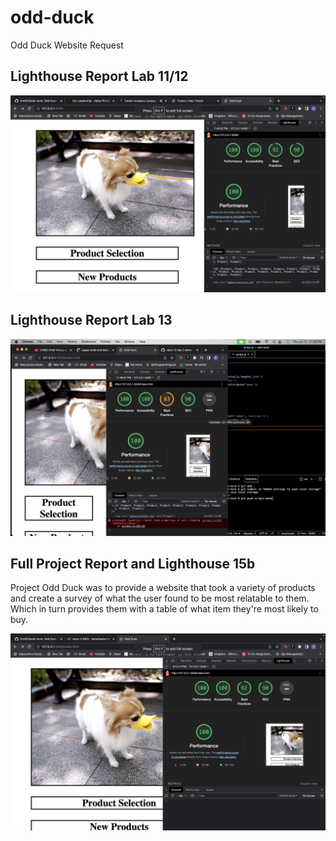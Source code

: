 # odd-duck

Odd Duck Website Request

## Lighthouse Report Lab 11/12

![lighthouse1](/images/Screen%20Shot%202023-07-13%20at%207.51.40%20PM.png)

## Lighthouse Report Lab 13

![lighthouse2](/images/Screen%20Shot%202023-07-13%20at%2011.38.26%20PM.png)

## Full Project Report and Lighthouse 15b

Project Odd Duck was to provide a website that took a variety of products and create a survey of what the user found to be most relatable to them. Which in turn provides them with a table of what item they're most likely to buy.

![lighthouse final report](/images/Screen%20Shot%202023-07-20%20at%209.23.59%20PM.png)
